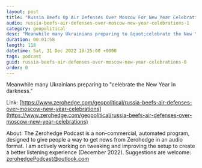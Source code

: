 ```yaml
---
layout: post
title: "Russia Beefs Up Air Defenses Over Moscow For New Year Celebrations"
audio: russia-beefs-air-defenses-over-moscow-new-year-celebrations-1
category: geopolitical
desc: "Meanwhile many Ukrainians preparing to &quot;celebrate the New Year in darkness.&quot;"
duration: 00:01:58
length: 118
datetime: Sat, 31 Dec 2022 18:25:00 +0000
tags: podcast
guid: russia-beefs-air-defenses-over-moscow-new-year-celebrations-0
order: 0
---
```

Meanwhile many Ukrainians preparing to &quot;celebrate the New Year in darkness.&quot;

Link: [https://www.zerohedge.com/geopolitical/russia-beefs-air-defenses-over-moscow-new-year-celebrations](https://www.zerohedge.com/geopolitical/russia-beefs-air-defenses-over-moscow-new-year-celebrations)

About: The Zerohedge Podcast is a non-commercial, automated program, designed to give people a way to get news from Zerohedge in an audio format.  I am actively working on tweaking and improving the setup to create a better listening experience (December 2022).  Suggestions are welcome: [zerohedgePodcast@outlook.com](mailto:zerohedgePodcast@outlook.com)